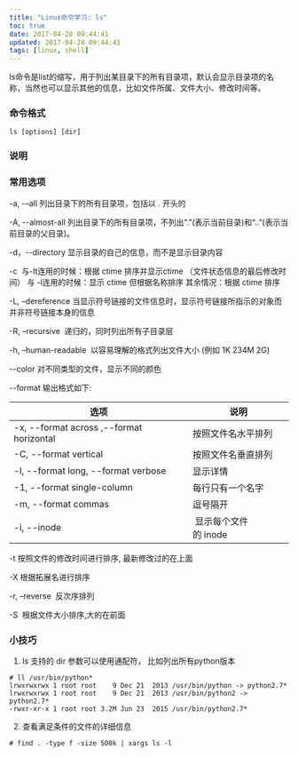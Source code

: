 ```yaml
---
title: "Linux命令学习: ls"
toc: true
date: 2017-04-28 09:44:41
updated: 2017-04-28 09:44:41
tags: [linux, shell]
---
```


ls命令是list的缩写，用于列出某目录下的所有目录项，默认会显示目录项的名称，当然也可以显示其他的信息，比如文件所属、文件大小、修改时间等。

<!--more-->

### 命令格式

```shell
ls [options] [dir]
```

### 说明


### 常用选项

-a, -–all
列出目录下的所有目录项，包括以 . 开头的

-A, --almost-all
列出目录下的所有目录项，不列出“.”(表示当前目录)和“..”(表示当前目录的父目录)。

-d，--directory
显示目录的自己的信息，而不是显示目录内容

-c 
与-lt连用的时候：根据 ctime 排序并显示ctime （文件状态信息的最后修改时间）
与 -l连用的时候：显示 ctime 但根据名称排序
其余情况：根据 ctime 排序


-L, –dereference
当显示符号链接的文件信息时，显示符号链接所指示的对象而并非符号链接本身的信息

-R, –recursive 
递归的，同时列出所有子目录层

-h, –human-readable 
以容易理解的格式列出文件大小 (例如 1K 234M 2G)

--color 
对不同类型的文件，显示不同的颜色

--format <type>
输出格式如下: 

选项  | 说明
-----|-----
-x, --format across ,--format horizontal | 按照文件名水平排列
-C, --format vertical | 按照文件名垂直排列
-l, --format long, --format verbose | 显示详情
-1, --format single-column | 每行只有一个名字
-m, --format commas | 逗号隔开
-i, --inode | 显示每个文件的 inode 

-t 
按照文件的修改时间进行排序, 最新修改过的在上面

-X
根据拓展名进行排序

-r, –reverse 
反次序排列

-S 
根据文件大小排序,大的在前面

### 小技巧

1. ls 支持的 dir 参数可以使用通配符， 比如列出所有python版本

```shell
# ll /usr/bin/python*
lrwxrwxrwx 1 root root    9 Dec 21  2013 /usr/bin/python -> python2.7*
lrwxrwxrwx 1 root root    9 Dec 21  2013 /usr/bin/python2 -> python2.7*
-rwxr-xr-x 1 root root 3.2M Jun 23  2015 /usr/bin/python2.7*
```

2. 查看满足条件的文件的详细信息

```shell
# find . -type f -size 500k | xargs ls -l
```
